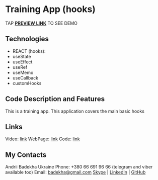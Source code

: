 # Training App (hooks)
TAP **[PREVIEW LINK](https://andriifront.github.io/react-hooks/)** TO SEE DEMO


## Technologies
 - REACT (hooks):
  - useState
  - useEffect
  - useRef
  - useMemo
  - useCallback
  - customHooks

 
## Code Description and Features
This is a training app. 
This application covers the main basic hooks


## Links
Video: [link](https://www.youtube.com/watch?v=9KJxaFHotqI)
WebPage: [link](https://andriifront.github.io/react-hooks/)
Code: [link](https://github.com/andriiFront/react-hooks)


## My Contacts
Andrii Badekha
Ukraine
Phone: +380 66 691 96 66 (telegram and viber available too)
Email: [badekha@gmail.com](mailto:badekha@gmail.com)
[Skype](https://join.skype.com/invite/h29gcO1kzY99) | [LinkedIn](https://www.linkedin.com/in/andrii-badekha-3a026b79/) | [GitHub](https://github.com/andriiFront)
